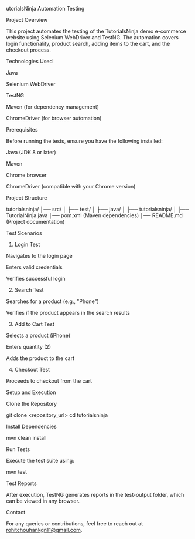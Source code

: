 utorialsNinja Automation Testing

Project Overview

This project automates the testing of the TutorialsNinja demo e-commerce website using Selenium WebDriver and TestNG. The automation covers login functionality, product search, adding items to the cart, and the checkout process.

Technologies Used

Java

Selenium WebDriver

TestNG

Maven (for dependency management)

ChromeDriver (for browser automation)

Prerequisites

Before running the tests, ensure you have the following installed:

Java (JDK 8 or later)

Maven

Chrome browser

ChromeDriver (compatible with your Chrome version)

Project Structure

tutorialsninja/
│── src/
│   ├── test/
│       ├── java/
│           ├── tutorialsninja/
│               ├── TutorialNinja.java
│── pom.xml (Maven dependencies)
│── README.md (Project documentation)

Test Scenarios

1. Login Test

Navigates to the login page

Enters valid credentials

Verifies successful login

2. Search Test

Searches for a product (e.g., "Phone")

Verifies if the product appears in the search results

3. Add to Cart Test

Selects a product (iPhone)

Enters quantity (2)

Adds the product to the cart

4. Checkout Test

Proceeds to checkout from the cart

Setup and Execution

Clone the Repository

git clone <repository_url>
cd tutorialsninja

Install Dependencies

mvn clean install

Run Tests

Execute the test suite using:

mvn test

Test Reports

After execution, TestNG generates reports in the test-output folder, which can be viewed in any browser.

Contact

For any queries or contributions, feel free to reach out at rohitchouhankgn11@gmail.com.

